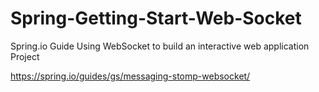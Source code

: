 # Spring-Getting-Start-Web-Socket
Spring.io Guide Using WebSocket to build an interactive web application Project

https://spring.io/guides/gs/messaging-stomp-websocket/
